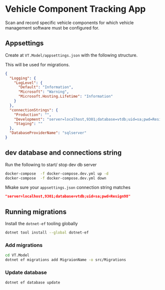 # Vehicle Component Tracking App

Scan and record specific vehicle components for which vehicle management software must be configured for.

## Appsettings

Create at `VT.Model/appsettings.json` with the following structure.

This will be used for migrations.

```json
{
  "Logging": {
    "LogLevel": {
      "Default": "Information",
      "Microsoft": "Warning",
      "Microsoft.Hosting.Lifetime": "Information"
    }
  },
  "connectionStrings": {
    "Production": "",
    "Development": "server=localhost,9301;database=vtdb;uid=sa;pwd=Resign98",
    "Staging": ""
  },
  "DatabaseProviderName": "sqlserver"
}
```

## dev database and connections string

Run the following to start/ stop dev db server

```bash
docker-compose  -f docker-compose.dev.yml up -d
docker-compose  -f docker-compose.dev.yml down
```

Mkake sure your `appsettings.json` connection string matches

```json
"server=localhost,9301;database=vtdb;uid=sa;pwd=Resign98"
```

## Running migrations

Install the `dotnet-ef` tooling globally

```bash
dotnet tool install --global dotnet-ef
```

### Add migrations

```bash
cd VT.Model
dotnet ef migrations add MigraionName -o src/Migrations      
```
### Update database

```bash
dotnet ef database update
```